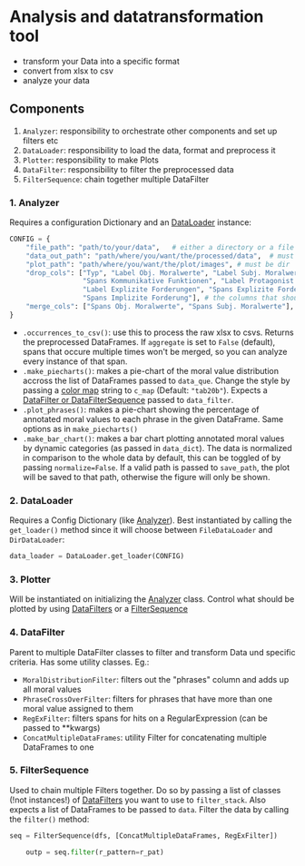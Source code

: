 # Analysis and datatransformation tool
* transform your Data into a specific format
* convert from xlsx to csv
* analyze your data

## Components
1. `Analyzer`: responsibility to orchestrate other components and set up filters etc
2. `DataLoader`: responsibility to load the data, format and preprocess it
3. `Plotter`: responsibility to make Plots 
4. `DataFilter`: responsibility to filter the preprocessed data
5. `FilterSequence`: chain together multiple DataFilter

### 1. Analyzer
Requires a configuration Dictionary and an [DataLoader](#2-dataloader) instance:
```python
CONFIG = {
    "file_path": "path/to/your/data",   # either a directory or a file
    "data_out_path": "path/where/you/want/the/processed/data",  # must be dir
    "plot_path": "path/where/you/want/the/plot/images", # must be dir
    "drop_cols": ["Typ", "Label Obj. Moralwerte", "Label Subj. Moralwerte", "Label Kommunikative Funktionen",
                  "Spans Kommunikative Funktionen", "Label Protagonist:innen", "Spans Protagonist:innen",
                  "Label Explizite Forderungen", "Spans Explizite Forderung", "Label Implizite Forderungen",
                  "Spans Implizite Forderung"], # the columns that should be dropped on preprocessing; this is the default
    "merge_cols": ["Spans Obj. Moralwerte", "Spans Subj. Moralwerte"],  # columns that should be merged on preprocessing; this is the default
}

```
* `.occurrences_to_csv()`: use this to process the raw xlsx to csvs. Returns the preprocessed DataFrames. If `aggregate` is set to `False` (default), spans that occure multiple times won't be merged, so you can analyze every instance of that span.
* `.make_piecharts()`: makes a pie-chart of the moral value distribution accross the list of DataFrames passed to `data_que`. Change the style by passing a [color map](https://matplotlib.org/stable/gallery/color/colormap_reference.html) string to `c_map` (Default: `"tab20b"`). Expects a [DataFilter or DataFilterSequence](#4-datafilter) passed to `data_filter`.
* `.plot_phrases()`: makes a pie-chart showing the percentage of annotated moral values to each phrase in the given DataFrame. Same options as in `make_piecharts()`
* `.make_bar_chart()`: makes a bar chart plotting annotated moral values by dynamic categories (as passed in `data_dict`).
    The data is normalized in comparison to the whole data by default, this can be toggled of by passing `normalize=False`.
    If a valid path is passed to `save_path`, the plot will be saved to that path, otherwise the figure will only be shown.
### 2. DataLoader
Requires a Config Dictionary (like [Analyzer](#1-analyzer)). Best instantiated by calling the `get_loader()` method since it will choose between `FileDataLoader` and `DirDataLoader`:
```Python
data_loader = DataLoader.get_loader(CONFIG)
```

### 3. Plotter
Will be instantiated on initializing the [Analyzer](#1-analyzer) class. Control what should be plotted by using [DataFilters](#4-datafilter) or a [FilterSequence](#5-filtersequence)

### 4. DataFilter
Parent to multiple DataFilter classes to filter and transform Data und specific criteria. Has some utility classes.
Eg.:
* `MoralDistributionFilter`: filters out the "phrases" column and adds up all moral values
* `PhraseCrossOverFilter`: filters for phrases that have more than one moral value assigned to them
* `RegExFilter`: filters spans for hits on a RegularExpression (can be passed to **kwargs)
* `ConcatMultipleDataFrames`: utility Filter for concatenating multiple DataFrames to one

### 5. FilterSequence
Used to chain multiple Filters together. Do so by passing a list of classes (!not instances!) of [DataFilters](#4-datafilter) you want to use to `filter_stack`. Also expects a list of DataFrames to be passed to `data`.
Filter the data by calling the `filter()` method:
````python
seq = FilterSequence(dfs, [ConcatMultipleDataFrames, RegExFilter])

    outp = seq.filter(r_pattern=r_pat)
````



